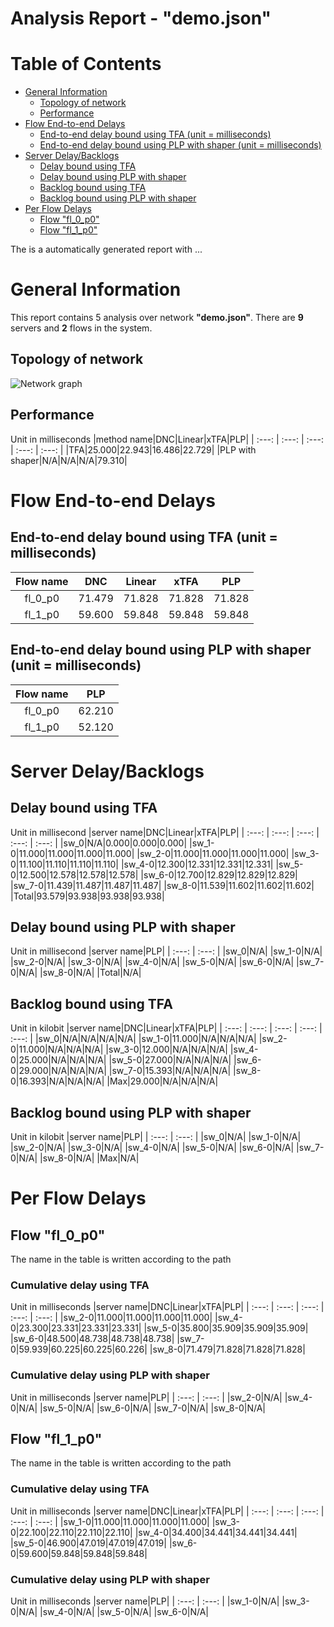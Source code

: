 
Analysis Report - "demo.json"
=============================

Table of Contents
=================

* [General Information](#general-information)
	* [Topology of network](#topology-of-network)
	* [Performance](#performance)
* [Flow End-to-end Delays](#flow-end-to-end-delays)
	* [End-to-end delay bound using TFA (unit = milliseconds)](#end-to-end-delay-bound-using-tfa-unit--milliseconds)
	* [End-to-end delay bound using PLP with shaper (unit = milliseconds)](#end-to-end-delay-bound-using-plp-with-shaper-unit--milliseconds)
* [Server Delay/Backlogs](#server-delaybacklogs)
	* [Delay bound using TFA](#delay-bound-using-tfa)
	* [Delay bound using PLP with shaper](#delay-bound-using-plp-with-shaper)
	* [Backlog bound using TFA](#backlog-bound-using-tfa)
	* [Backlog bound using PLP with shaper](#backlog-bound-using-plp-with-shaper)
* [Per Flow Delays](#per-flow-delays)
	* [Flow "fl_0_p0"](#flow-fl_0_p0)
	* [Flow "fl_1_p0"](#flow-fl_1_p0)


The is a automatically generated report with ...

# General Information


This report contains 5 analysis over network **"demo.json"**.
There are **9** servers and **2** flows in the system.
## Topology of network
  
![Network graph][topo]
## Performance
  
Unit in milliseconds
|method name|DNC|Linear|xTFA|PLP|
| :---: | :---: | :---: | :---: | :---: |
|TFA|25.000|22.943|16.486|22.729|
|PLP with shaper|N/A|N/A|N/A|79.310|

# Flow End-to-end Delays

## End-to-end delay bound using TFA (unit = milliseconds)

|Flow name|DNC|Linear|xTFA|PLP|
| :---: | :---: | :---: | :---: | :---: |
|fl_0_p0|71.479|71.828|71.828|71.828|
|fl_1_p0|59.600|59.848|59.848|59.848|

## End-to-end delay bound using PLP with shaper (unit = milliseconds)

|Flow name|PLP|
| :---: | :---: |
|fl_0_p0|62.210|
|fl_1_p0|52.120|

# Server Delay/Backlogs

## Delay bound using TFA
  
Unit in millisecond
|server name|DNC|Linear|xTFA|PLP|
| :---: | :---: | :---: | :---: | :---: |
|sw_0|N/A|0.000|0.000|0.000|
|sw_1-0|11.000|11.000|11.000|11.000|
|sw_2-0|11.000|11.000|11.000|11.000|
|sw_3-0|11.100|11.110|11.110|11.110|
|sw_4-0|12.300|12.331|12.331|12.331|
|sw_5-0|12.500|12.578|12.578|12.578|
|sw_6-0|12.700|12.829|12.829|12.829|
|sw_7-0|11.439|11.487|11.487|11.487|
|sw_8-0|11.539|11.602|11.602|11.602|
|Total|93.579|93.938|93.938|93.938|

## Delay bound using PLP with shaper
  
Unit in millisecond
|server name|PLP|
| :---: | :---: |
|sw_0|N/A|
|sw_1-0|N/A|
|sw_2-0|N/A|
|sw_3-0|N/A|
|sw_4-0|N/A|
|sw_5-0|N/A|
|sw_6-0|N/A|
|sw_7-0|N/A|
|sw_8-0|N/A|
|Total|N/A|

## Backlog bound using TFA
  
Unit in kilobit
|server name|DNC|Linear|xTFA|PLP|
| :---: | :---: | :---: | :---: | :---: |
|sw_0|N/A|N/A|N/A|N/A|
|sw_1-0|11.000|N/A|N/A|N/A|
|sw_2-0|11.000|N/A|N/A|N/A|
|sw_3-0|12.000|N/A|N/A|N/A|
|sw_4-0|25.000|N/A|N/A|N/A|
|sw_5-0|27.000|N/A|N/A|N/A|
|sw_6-0|29.000|N/A|N/A|N/A|
|sw_7-0|15.393|N/A|N/A|N/A|
|sw_8-0|16.393|N/A|N/A|N/A|
|Max|29.000|N/A|N/A|N/A|

## Backlog bound using PLP with shaper
  
Unit in kilobit
|server name|PLP|
| :---: | :---: |
|sw_0|N/A|
|sw_1-0|N/A|
|sw_2-0|N/A|
|sw_3-0|N/A|
|sw_4-0|N/A|
|sw_5-0|N/A|
|sw_6-0|N/A|
|sw_7-0|N/A|
|sw_8-0|N/A|
|Max|N/A|

# Per Flow Delays

## Flow "fl_0_p0"
  
The name in the table is written according to the path
### Cumulative delay using TFA
  
Unit in milliseconds
|server name|DNC|Linear|xTFA|PLP|
| :---: | :---: | :---: | :---: | :---: |
|sw_2-0|11.000|11.000|11.000|11.000|
|sw_4-0|23.300|23.331|23.331|23.331|
|sw_5-0|35.800|35.909|35.909|35.909|
|sw_6-0|48.500|48.738|48.738|48.738|
|sw_7-0|59.939|60.225|60.225|60.226|
|sw_8-0|71.479|71.828|71.828|71.828|

### Cumulative delay using PLP with shaper
  
Unit in milliseconds
|server name|PLP|
| :---: | :---: |
|sw_2-0|N/A|
|sw_4-0|N/A|
|sw_5-0|N/A|
|sw_6-0|N/A|
|sw_7-0|N/A|
|sw_8-0|N/A|

## Flow "fl_1_p0"
  
The name in the table is written according to the path
### Cumulative delay using TFA
  
Unit in milliseconds
|server name|DNC|Linear|xTFA|PLP|
| :---: | :---: | :---: | :---: | :---: |
|sw_1-0|11.000|11.000|11.000|11.000|
|sw_3-0|22.100|22.110|22.110|22.110|
|sw_4-0|34.400|34.441|34.441|34.441|
|sw_5-0|46.900|47.019|47.019|47.019|
|sw_6-0|59.600|59.848|59.848|59.848|

### Cumulative delay using PLP with shaper
  
Unit in milliseconds
|server name|PLP|
| :---: | :---: |
|sw_1-0|N/A|
|sw_3-0|N/A|
|sw_4-0|N/A|
|sw_5-0|N/A|
|sw_6-0|N/A|



[topo]: /Users/chunzuo/Documents/tony/courses/ica2_project/src/example/demo.json_topo.png
